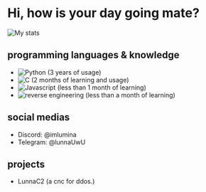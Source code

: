 # Hi, how is your day going mate?
![My stats](https://github-stats-alpha.vercel.app/api/?username=Pay2win-i686&cc=000000&tc=7759b5&ic=9c6bff&bc=402773)
## programming languages ​​& knowledge
- ![Python](https://img.shields.io/badge/PYTHON-1a1a1a?style=for-the-badge&logo=python&logoColor=a436ff) (3 years of usage)
- ![C](https://img.shields.io/badge/C-1a1a1a?style=for-the-badge&logo=C&logoColor=a436ff) (2 months of learning and usage)
- ![Javascript](https://img.shields.io/badge/Javascript-1a1a1a?style=for-the-badge&logo=javascript&logoColor=a436ff) (less than 1 month of learning)
- ![reverse engineering](https://img.shields.io/badge/RE-1a1a1a?style=for-the-badge&logo=awssecretsmanager&logoColor=a436ff) (less than a month of learning)
## social medias
- Discord: @imlumina
- Telegram: @lunnaUwU
## projects
- LunnaC2 (a cnc for ddos.)
